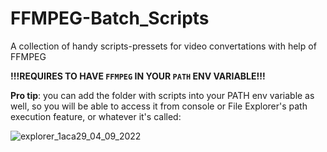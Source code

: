 # FFMPEG-Batch_Scripts
A collection of handy scripts-pressets for video convertations with help of FFMPEG

__!!!REQUIRES TO HAVE `FFMPEG` IN YOUR `PATH` ENV VARIABLE!!!__

__Pro tip__: you can add the folder with scripts into your PATH env variable as well, so you will be able to access it from console or File Explorer's path execution feature, or whatever it's called:

![explorer_1aca29_04_09_2022](https://user-images.githubusercontent.com/25865518/188312600-16b1c55d-afbe-4fd5-80c5-3920c21e6015.png)
